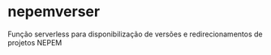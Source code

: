 # nepemverser
Função serverless para disponibilização de versões e redirecionamentos de projetos NEPEM
